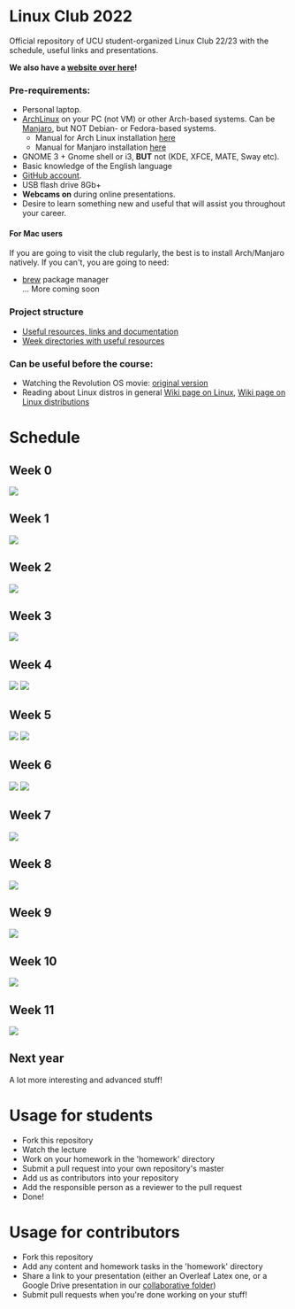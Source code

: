 # Linux Club 2022

Official repository of UCU student-organized Linux Club 22/23 with the schedule, useful links and presentations.

**We also have a [website over here](https://ucu-computer-science.github.io/UCU_Linux_Club/)!**

### Pre-requirements:
- Personal laptop.
- [ArchLinux](https://archlinux.org/download/) on your PC (not VM) or other Arch-based systems.
  Can be [Manjaro](https://manjaro.org/download/), but NOT Debian- or Fedora-based systems.
    - Manual for Arch Linux installation [here](https://ucu-computer-science.github.io/UCU_Linux_Club/articles/arch-manual/)
    - Manual for Manjaro installation [here](https://ucu-computer-science.github.io/UCU_Linux_Club/articles/manjaro-manual/)
- GNOME 3 + Gnome shell or i3, **BUT** not (KDE, XFCE, MATE, Sway etc).
- Basic knowledge of the English language
- [GitHub account](https://github.com/).
- USB flash drive 8Gb+
- **Webcams on** during online presentations.
- Desire to learn something new and useful that will assist you throughout your career.

#### For Mac users
If you are going to visit the club regularly, the best is to install Arch/Manjaro natively. If you can't, you are going to need:

- [brew](https://brew.sh) package manager</br>
  ... More coming soon

### Project structure

* [Useful resources, links and documentation](https://ucu-computer-science.github.io/UCU_Linux_Club/articles/)
* [Week directories with useful resources](./homework/)

### Can be useful before the course:

- Watching the Revolution OS movie: [original version](https://www.youtube.com/watch?v=4vW62KqKJ5A)
- Reading about Linux distros in general [Wiki page on Linux](https://en.wikipedia.org/wiki/Linux), [Wiki page on Linux distributions](https://en.wikipedia.org/wiki/Linux_distribution)

# Schedule

## Week 0

[![](./images/week0.png)](https://docs.google.com/presentation/d/e/2PACX-1vRUixUxmN_j533brmbuE02jgDaEobgiH6pYIYjLivIgXKTPaw9LT8KLsECMKx3hPVMAr-uzdcvqA_Qv/pub?start=false&loop=false&delayms=3000)

## Week 1

[![](./images/week1.png)](https://docs.google.com/presentation/d/e/2PACX-1vSX13i4-Npx28dSqDKbd7qmG8kjaMq2vMhXYvDhhWluBQ0VC_lrw70mBivB-Cta1xxNVPy4DGACKhAN/pub?start=false&loop=false&delayms=3000)

## Week 2

[![](./images/week2.png)](https://docs.google.com/presentation/d/e/2PACX-1vSfbQQSyZkS36yTfLuemb2NAx-vhIVDxy7OApVf0hRjPBt9TffcrcfGf7OiWGpNlktK7JuOJqoLgL3V/pub?start=false&loop=false&delayms=3000)

## Week 3

[![](./images/week3.png)](https://docs.google.com/presentation/d/e/2PACX-1vS4fBISZhM9Au9xPjz-mKS2sXl1own8PCN9euoMdPEgOKMlhNNZRciME2Yq3Zfq1Qx6i20a9ILXcJVu/pub?start=false&loop=false&delayms=3000)

## Week 4

![](./images/week4-1.png)
[![](./images/week4-2.png)](https://docs.google.com/presentation/d/e/2PACX-1vQYZWspte_5iGBd02e2iepxA7C2fC7F10yHB8_p75YZGbO1iY09PYqftKMTWPVkrBa6KPXZz3-363Sr/pub?start=false&loop=false&delayms=3000)

## Week 5

[![](./images/week5-1.png)](https://docs.google.com/presentation/d/e/2PACX-1vRaYRm_zImxtWNHKi7QXT9fKCnPWfP3ZieAsFfp89kqE8ZrgLZVuf85CUj_VNaLYPgZ2nCx8eEM5Siu/pub?start=false&loop=false&delayms=3000)
[![](./images/week5-2.png)](https://docs.google.com/presentation/d/1vD0txBSFIjGu86VvZOK88VphiO7BwbzEBbABQ-oBs1Y/present#slide=id.p)

## Week 6

[![](./images/week6-1.png)](https://docs.google.com/presentation/d/1FrdrwApi7BAHvTzQX49ZR3gTIfkYogYyad7aUeX_NwA/edit?usp=sharing)
![](./images/week6-2.png)

## Week 7

[![](./images/week7.png)](https://docs.google.com/presentation/d/e/2PACX-1vRP_JHLKLA_xs3P4WYc8hbVzdycS8jnaB2hKnaIDhQupva4euOPvHSOCG7fIiCbcqALEHXpLCM5vVbg/pub?start=false&loop=false&delayms=3000)

## Week 8

![](./images/week8.png)

## Week 9

![](./images/week9.png)

## Week 10

![](./images/week10.png)

## Week 11

![](./images/week11.png)

## Next year

A lot more interesting and advanced stuff!

# Usage for students

* Fork this repository
* Watch the lecture
* Work on your homework in the 'homework' directory
* Submit a pull request into your own repository's master
* Add us as contributors into your repository
* Add the responsible person as a reviewer to the pull request
* Done!

# Usage for contributors

* Fork this repository
* Add any content and homework tasks in the 'homework' directory
* Share a link to your presentation (either an Overleaf Latex one,
or a Google Drive presentation in our [collaborative folder](https://drive.google.com/drive/u/1/folders/1sIDCjVzGFoQjZx35y-x2HWAjBaNIDXvk))
* Submit pull requests when you're done working on your stuff!
